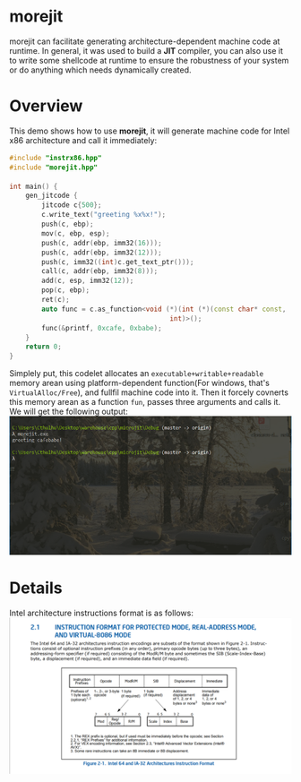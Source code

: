 # morejit
morejit can facilitate generating architecture-dependent machine code at runtime. In general, it was used to build a **JIT** compiler, you can also use it to write some shellcode at runtime to ensure the robustness of your system or do anything which needs dynamically created.

# Overview
This demo shows how to use **morejit**, it will generate machine code for Intel x86 architecture and call it immediately:
```cpp
#include "instrx86.hpp"
#include "morejit.hpp"

int main() {
    gen_jitcode {
        jitcode c{500};
        c.write_text("greeting %x%x!");
        push(c, ebp);
        mov(c, ebp, esp);
        push(c, addr(ebp, imm32(16)));
        push(c, addr(ebp, imm32(12)));
        push(c, imm32((int)c.get_text_ptr()));
        call(c, addr(ebp, imm32(8)));
        add(c, esp, imm32(12));
        pop(c, ebp);
        ret(c);
        auto func = c.as_function<void (*)(int (*)(const char* const, ...), int,
                                        int)>();
        func(&printf, 0xcafe, 0xbabe);
    }
    return 0;
}
```
Simplely put, this codelet allocates an `executable+writable+readable` memory arean using platform-dependent function(For windows, that's `VirtualAlloc/Free`), and fullfil machine code into it. Then it forcely covnerts this memory arean as a function `fun`, passes three arguments and calls it. We will get the following output:
![](docs/demo.png)

# Details
Intel architecture instructions format is as follows:
![](docs/instr_fmt1.png)
